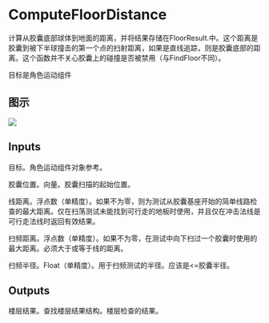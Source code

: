 # ComputeFloorDistance

计算从胶囊底部球体到地面的距离，并将结果存储在FloorResult.中。这个距离是胶囊到被下半球撞击的第一个点的扫射距离，如果是直线追踪，则是胶囊底部的距离。这个函数并不关心胶囊上的碰撞是否被禁用（与FindFloor不同）。

目标是角色运动组件

## 图示

![]($-20221218-20180728.png)

## Inputs

目标。角色运动组件对象参考。

胶囊位置。向量。胶囊扫描的起始位置。

线距离。浮点数（单精度）。如果不为零，则为测试从胶囊基座开始的简单线路检查的最大距离。仅在扫荡测试未能找到可行走的地板时使用，并且仅在冲击法线是可行走法线时返回有效结果。

扫频距离。浮点数（单精度）。如果不为零，在测试中向下扫过一个胶囊时使用的最大距离。必须大于或等于线的距离。

扫频半径。Float（单精度）。用于扫频测试的半径。应该是<=胶囊半径。

## Outputs

楼层结果。查找楼层结果结构。楼层检查的结果。
